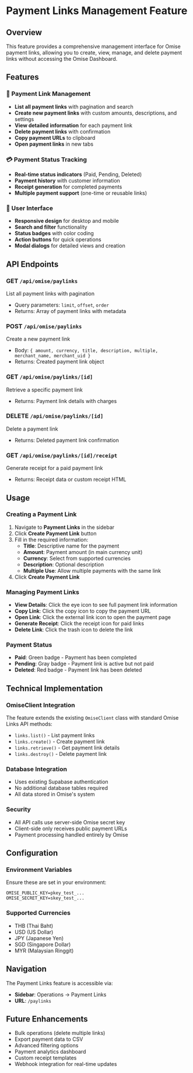 # Payment Links Management Feature

## Overview
This feature provides a comprehensive management interface for Omise payment links, allowing you to create, view, manage, and delete payment links without accessing the Omise Dashboard.

## Features

### 🔗 Payment Link Management
- **List all payment links** with pagination and search
- **Create new payment links** with custom amounts, descriptions, and settings
- **View detailed information** for each payment link
- **Delete payment links** with confirmation
- **Copy payment URLs** to clipboard
- **Open payment links** in new tabs

### 💳 Payment Status Tracking
- **Real-time status indicators** (Paid, Pending, Deleted)
- **Payment history** with customer information
- **Receipt generation** for completed payments
- **Multiple payment support** (one-time or reusable links)

### 🎨 User Interface
- **Responsive design** for desktop and mobile
- **Search and filter** functionality
- **Status badges** with color coding
- **Action buttons** for quick operations
- **Modal dialogs** for detailed views and creation

## API Endpoints

### GET `/api/omise/paylinks`
List all payment links with pagination
- Query parameters: `limit`, `offset`, `order`
- Returns: Array of payment links with metadata

### POST `/api/omise/paylinks`
Create a new payment link
- Body: `{ amount, currency, title, description, multiple, merchant_name, merchant_uid }`
- Returns: Created payment link object

### GET `/api/omise/paylinks/[id]`
Retrieve a specific payment link
- Returns: Payment link details with charges

### DELETE `/api/omise/paylinks/[id]`
Delete a payment link
- Returns: Deleted payment link confirmation

### GET `/api/omise/paylinks/[id]/receipt`
Generate receipt for a paid payment link
- Returns: Receipt data or custom receipt HTML

## Usage

### Creating a Payment Link
1. Navigate to **Payment Links** in the sidebar
2. Click **Create Payment Link** button
3. Fill in the required information:
   - **Title**: Descriptive name for the payment
   - **Amount**: Payment amount (in main currency unit)
   - **Currency**: Select from supported currencies
   - **Description**: Optional description
   - **Multiple Use**: Allow multiple payments with the same link
4. Click **Create Payment Link**

### Managing Payment Links
- **View Details**: Click the eye icon to see full payment link information
- **Copy Link**: Click the copy icon to copy the payment URL
- **Open Link**: Click the external link icon to open the payment page
- **Generate Receipt**: Click the receipt icon for paid links
- **Delete Link**: Click the trash icon to delete the link

### Payment Status
- **Paid**: Green badge - Payment has been completed
- **Pending**: Gray badge - Payment link is active but not paid
- **Deleted**: Red badge - Payment link has been deleted

## Technical Implementation

### OmiseClient Integration
The feature extends the existing `OmiseClient` class with standard Omise Links API methods:
- `links.list()` - List payment links
- `links.create()` - Create payment link
- `links.retrieve()` - Get payment link details
- `links.destroy()` - Delete payment link

### Database Integration
- Uses existing Supabase authentication
- No additional database tables required
- All data stored in Omise's system

### Security
- All API calls use server-side Omise secret key
- Client-side only receives public payment URLs
- Payment processing handled entirely by Omise

## Configuration

### Environment Variables
Ensure these are set in your environment:
```env
OMISE_PUBLIC_KEY=pkey_test_...
OMISE_SECRET_KEY=skey_test_...
```

### Supported Currencies
- THB (Thai Baht)
- USD (US Dollar)
- JPY (Japanese Yen)
- SGD (Singapore Dollar)
- MYR (Malaysian Ringgit)

## Navigation
The Payment Links feature is accessible via:
- **Sidebar**: Operations → Payment Links
- **URL**: `/paylinks`

## Future Enhancements
- Bulk operations (delete multiple links)
- Export payment data to CSV
- Advanced filtering options
- Payment analytics dashboard
- Custom receipt templates
- Webhook integration for real-time updates
